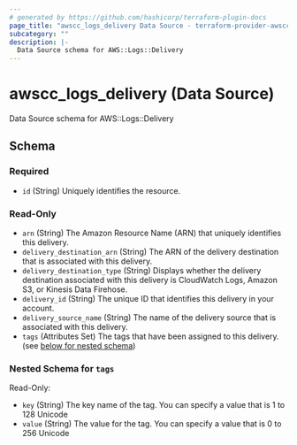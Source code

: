 ```yaml
---
# generated by https://github.com/hashicorp/terraform-plugin-docs
page_title: "awscc_logs_delivery Data Source - terraform-provider-awscc"
subcategory: ""
description: |-
  Data Source schema for AWS::Logs::Delivery
---
```


# awscc_logs_delivery (Data Source)

Data Source schema for AWS::Logs::Delivery



<!-- schema generated by tfplugindocs -->
## Schema

### Required

- `id` (String) Uniquely identifies the resource.

### Read-Only

- `arn` (String) The Amazon Resource Name (ARN) that uniquely identifies this delivery.
- `delivery_destination_arn` (String) The ARN of the delivery destination that is associated with this delivery.
- `delivery_destination_type` (String) Displays whether the delivery destination associated with this delivery is CloudWatch Logs, Amazon S3, or Kinesis Data Firehose.
- `delivery_id` (String) The unique ID that identifies this delivery in your account.
- `delivery_source_name` (String) The name of the delivery source that is associated with this delivery.
- `tags` (Attributes Set) The tags that have been assigned to this delivery. (see [below for nested schema](#nestedatt--tags))

<a id="nestedatt--tags"></a>
### Nested Schema for `tags`

Read-Only:

- `key` (String) The key name of the tag. You can specify a value that is 1 to 128 Unicode
- `value` (String) The value for the tag. You can specify a value that is 0 to 256 Unicode
